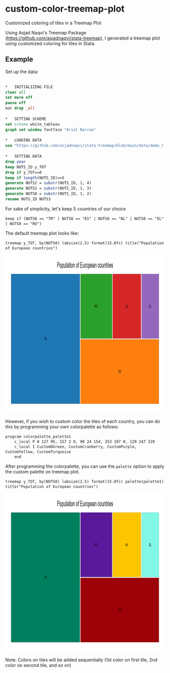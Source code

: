 # custom-color-treemap-plot
Customized coloring of tiles in a Treemap Plot

Using Asjad Naqvi's Treemap Package (https://github.com/asjadnaqvi/stata-treemap), I generated a treemap plot using customized coloring for tiles in Stata.

## Example

Set up the data:

```stata

*   INITIALIZING FILE
clear all
set more off
pause off
mat drop _all

*   SETTING SCHEME
set scheme white_tableau
graph set window fontface "Arial Narrow"

*   LOADING DATA
use "https://github.com/asjadnaqvi/stata-treemap/blob/main/data/demo_r_pjangrp3_clean.dta?raw=true", clear

*   SETTING DATA
drop year
keep NUTS_ID y_TOT
drop if y_TOT==0
keep if length(NUTS_ID)==5
generate NUTS2 = substr(NUTS_ID, 1, 4)
generate NUTS1 = substr(NUTS_ID, 1, 3)
generate NUTS0 = substr(NUTS_ID, 1, 2)
rename NUTS_ID NUTS3
```

For sake of simplicity, let's keep 5 countries of our choice

```
keep if (NUTS0 == "TR" | NUTS0 == "ES" | NUTS0 == "NL" | NUTS0 == "EL" | NUTS0 == "RO")
```

The default treemap plot looks like:
```
treemap y_TOT, by(NUTS0) labsize(2.5) format(15.0fc) title("Population of European countries")
```
<img src="/figures/treemap1.png" height="500">

However, if you wish to custom color the tiles of each country, you can do this by programming your own colorpalette as follows:

```
program colorpalette_palette1
	c_local P 0 127 95, 157 2 8, 90 24 154, 253 197 0, 129 247 229
	c_local I CustomDGreen, CustomCranberry, CustomPurple, CustomYellow, CustomTurquoise
	end
```

After programming the colorpalette, you can use the `palette` option to apply the custom palette on treemap plot.

```
treemap y_TOT, by(NUTS0) labsize(2.5) format(15.0fc) palette(palette1) title("Population of European countries")
```

<img src="/figures/treemap2.png" height="500">

Note: Colors on tiles will be added sequentially (1st color on first tile, 2nd color on second tile, and so on)
